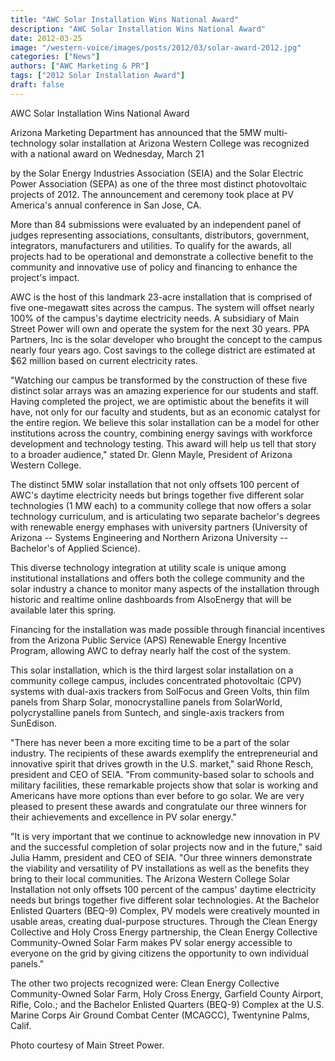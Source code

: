 ```yaml
---
title: "AWC Solar Installation Wins National Award"
description: "AWC Solar Installation Wins National Award"
date: 2012-03-25
image: "/western-voice/images/posts/2012/03/solar-award-2012.jpg"
categories: ["News"]
authors: ["AWC Marketing & PR"]
tags: ["2012 Solar Installation Award"]
draft: false
---
```

AWC Solar Installation Wins National Award

Arizona Marketing Department has announced that the 5MW multi-technology solar installation at Arizona Western College was recognized with a national award on Wednesday, March 21

by the Solar Energy Industries Association (SEIA) and the Solar Electric Power Association (SEPA) as one of the three most distinct photovoltaic projects of 2012. The announcement and ceremony took place at PV America's annual conference in San Jose, CA.

More than 84 submissions were evaluated by an independent panel of judges representing associations, consultants, distributors, government, integrators, manufacturers and utilities. To qualify for the awards, all projects had to be operational and demonstrate a collective benefit to the community and innovative use of policy and financing to enhance the project's impact.

AWC is the host of this landmark 23-acre installation that is comprised of five one-megawatt sites across the campus. The system will offset nearly 100% of the campus's daytime electricity needs. A subsidiary of Main Street Power will own and operate the system for the next 30 years. PPA Partners, Inc is the solar developer who brought the concept to the campus nearly four years ago. Cost savings to the college district are estimated at $62 million based on current electricity rates.

"Watching our campus be transformed by the construction of these five distinct solar arrays was an amazing experience for our students and staff. Having completed the project, we are optimistic about the benefits it will have, not only for our faculty and students, but as an economic catalyst for the entire region. We believe this solar installation can be a model for other institutions across the country, combining energy savings with workforce development and technology testing. This award will help us tell that story to a broader audience," stated Dr. Glenn Mayle, President of Arizona Western College.

The distinct 5MW solar installation that not only offsets 100 percent of AWC's daytime electricity needs but brings together five different solar technologies (1 MW each) to a community college that now offers a solar technology curriculum, and is articulating two separate bachelor's degrees with renewable energy emphases with university partners (University of Arizona -- Systems Engineering and Northern Arizona University -- Bachelor's of Applied Science).

This diverse technology integration at utility scale is unique among institutional installations and offers both the college community and the solar industry a chance to monitor many aspects of the installation through historic and realtime online dashboards from AlsoEnergy that will be available later this spring.

Financing for the installation was made possible through financial incentives from the Arizona Public Service (APS) Renewable Energy Incentive Program, allowing AWC to defray nearly half the cost of the system.

This solar installation, which is the third largest solar installation on a community college campus, includes concentrated photovoltaic (CPV) systems with dual-axis trackers from SolFocus and Green Volts, thin film panels from Sharp Solar, monocrystalline panels from SolarWorld, polycrystalline panels from Suntech, and single-axis trackers from SunEdison.

"There has never been a more exciting time to be a part of the solar industry. The recipients of these awards exemplify the entrepreneurial and innovative spirit that drives growth in the U.S. market," said Rhone Resch, president and CEO of SEIA. "From community-based solar to schools and military facilities, these remarkable projects show that solar is working and Americans have more options than ever before to go solar. We are very pleased to present these awards and congratulate our three winners for their achievements and excellence in PV solar energy."

"It is very important that we continue to acknowledge new innovation in PV and the successful completion of solar projects now and in the future," said Julia Hamm, president and CEO of SEIA. "Our three winners demonstrate the viability and versatility of PV installations as well as the benefits they bring to their local communities. The Arizona Western College Solar Installation not only offsets 100 percent of the campus' daytime electricity needs but brings together five different solar technologies. At the Bachelor Enlisted Quarters (BEQ-9) Complex, PV models were creatively mounted in usable areas, creating dual-purpose structures. Through the Clean Energy Collective and Holy Cross Energy partnership, the Clean Energy Collective Community-Owned Solar Farm makes PV solar energy accessible to everyone on the grid by giving citizens the opportunity to own individual panels."

The other two projects recognized were: Clean Energy Collective Community-Owned Solar Farm, Holy Cross Energy, Garfield County Airport, Rifle, Colo.; and the Bachelor Enlisted Quarters (BEQ-9) Complex at the U.S. Marine Corps Air Ground Combat Center (MCAGCC), Twentynine Palms, Calif.

Photo courtesy of Main Street Power.